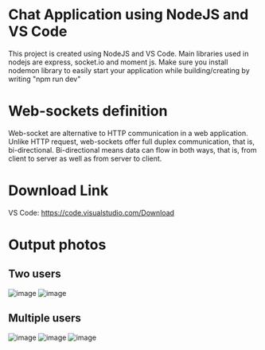 # Chat Application using NodeJS and VS Code
This project is created using NodeJS and VS Code. Main libraries used in nodejs are express, socket.io and moment js. Make sure you install nodemon library to easily start your application while building/creating by writing "npm run dev"

# Web-sockets definition
Web-socket are alternative to HTTP communication in a web application. Unlike HTTP request, web-sockets offer full duplex communication, that is, bi-directional. 
Bi-directional means data can flow in both ways, that is, from client to server as well as from server to client. 

# Download Link
VS Code: https://code.visualstudio.com/Download

# Output photos 
## Two users
![image](https://github.com/user-attachments/assets/e78e2936-d81b-4a40-8319-43e7a3464aeb)
![image](https://github.com/user-attachments/assets/511d101a-337a-4bdc-a224-ece88813dd0f)

## Multiple users
![image](https://github.com/user-attachments/assets/53a6bdac-0045-458a-b362-fbc2d66cdc6a)
![image](https://github.com/user-attachments/assets/c8d50a20-4bf4-4588-abf4-adf21edf79fb)
![image](https://github.com/user-attachments/assets/0bda8091-bb03-45ca-9406-1af95de31f7f)




